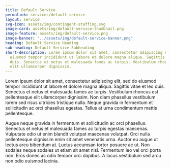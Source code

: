 ```yaml
---
title: Default Service
permalink: services/default-service
layout: service
svg-icon: assets/img/contingent-staffing.svg
image-card: assets/img/default-service-thumbnail.png
image-feature: assets/img/default-service.png
image-banner: "../assets/img/default-service-banner.png"
heading: Default Service Heading
sub-heading: Default Service Subheading
short-description: Lorem ipsum dolor sit amet, consectetur adipiscing elit, sed do
  eiusmod tempor incididunt ut labore et dolore magna aliqua. Sagittis vitae et leo
  duis. Senectus et netus et malesuada fames ac turpis. Vestibulum rhoncus est pellentesque
  elit ullamcorper dignissim.
---
```


Lorem ipsum dolor sit amet, consectetur adipiscing elit, sed do eiusmod tempor incididunt ut labore et dolore magna aliqua. Sagittis vitae et leo duis. Senectus et netus et malesuada fames ac turpis. Vestibulum rhoncus est pellentesque elit ullamcorper dignissim. Non diam phasellus vestibulum lorem sed risus ultricies tristique nulla. Neque gravida in fermentum et sollicitudin ac orci phasellus egestas. Tellus at urna condimentum mattis pellentesque.

Augue neque gravida in fermentum et sollicitudin ac orci phasellus. Senectus et netus et malesuada fames ac turpis egestas maecenas. Vulputate odio ut enim blandit volutpat maecenas volutpat. Orci nulla pellentesque dignissim enim sit amet venenatis urna. Auctor eu augue ut lectus arcu bibendum at. Luctus accumsan tortor posuere ac ut. Non sodales neque sodales ut etiam sit amet nisl. Fermentum leo vel orci porta non. Eros donec ac odio tempor orci dapibus. A lacus vestibulum sed arcu non odio euismod lacinia. 

